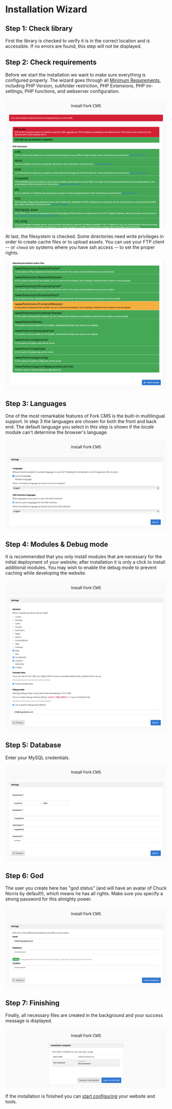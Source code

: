 # Installation Wizard

## Step 1: Check library

First the library is checked to verify it is in the correct location and is accessible. If no errors are found, this step will not be displayed.


## Step 2: Check requirements

Before we start the installation we want to make sure everything is configured properly. The wizard goes through all [Minimum Requirements](03.%20minimum_requirements.md), including PHP Version, subfolder restriction, PHP Extensions, PHP ini-settings, PHP functions, and webserver configuration.

![Installation step 2](./assets/installation_step2.png)

At last, the filesystem is checked. Some directories need write privileges in order to create cache files or to upload assets. You can use your FTP client -- or `chmod` on systems where you have ssh access -- to set the proper rights.

![Installation step 2 - Filesystem check](./assets/installation_step2_filesystem.png)


## Step 3: Languages

One of the most remarkable features of Fork CMS is the built-in multilingual support. In step 3 the languages are chosen for both the front and back end. The default language you select in this step is shown if the *locale* module can't determine the browser's language.

![Installation step 3](./assets/installation_step3.png)


## Step 4: Modules & Debug mode

It is recommended that you only install modules that are necessary for the initial deployment of your website; after installation it is only a click to install additional modules. You may wish to enable the debug mode to prevent caching while developing the website.

![Installation step 4](./assets/installation_step4.png)


## Step 5: Database

Enter your MySQL credentials.

![Installation step 5](./assets/installation_step5.png)


## Step 6: God

The user you create here has "god status" (and will have an avatar of Chuck Norris by default!), which means he has all rights. Make sure you specify a strong password for this almighty power.

![Installation step 6](./assets/installation_step6.png)


## Step 7: Finishing

Finally, all necessary files are created in the background and your success message is displayed.

![Installation step 7](./assets/installation_step7.png)

If the installation is finished you can [start configuring](../02.%20getting%20started/01.%20introduction.md) your website and tools.
